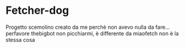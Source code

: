 # Fetcher-dog
Progetto scemolino creato da me perchè non avevo nulla da fare... perfavore thebigbot non picchiarmi, è differente da miaofetch non è la stessa cosa


